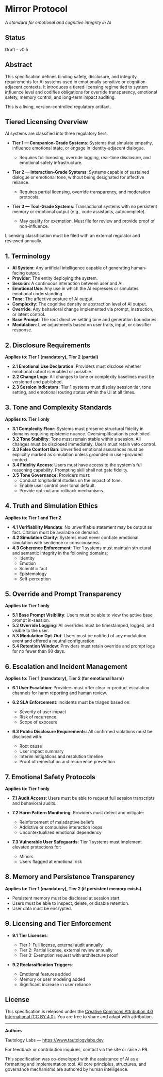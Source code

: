 # Mirror Protocol

*A standard for emotional and cognitive integrity in AI*

## Status

Draft – v0.5

## Abstract

This specification defines binding safety, disclosure, and integrity requirements for AI systems used in emotionally sensitive or cognition-adjacent contexts. It introduces a tiered licensing regime tied to system influence level and codifies obligations for override transparency, emotional safety, memory control, and long-term impact auditing.

This is a living, version-controlled regulatory artifact.

## Tiered Licensing Overview

AI systems are classified into three regulatory tiers:

- **Tier 1 — Companion-Grade Systems**: Systems that simulate empathy, influence emotional state, or engage in identity-adjacent dialogue.
  - Requires full licensing, override logging, real-time disclosure, and emotional safety infrastructure.

- **Tier 2 — Interaction-Grade Systems**: Systems capable of sustained dialogue or emotional tone, without being designated for affective reliance.
  - Requires partial licensing, override transparency, and moderation protocols.

- **Tier 3 — Tool-Grade Systems**: Transactional systems with no persistent memory or emotional output (e.g., code assistants, autocomplete).
  - May qualify for exemption. Must file for review and provide proof of non-influence.

Licensing classification must be filed with an external regulator and reviewed annually.

## 1. Terminology

- **AI System**: Any artificial intelligence capable of generating human-facing output.
- **Provider**: The entity deploying the system.
- **Session**: A continuous interaction between user and AI.
- **Emotional Use**: Any use in which the AI expresses or simulates emotional understanding.
- **Tone**: The affective posture of AI output.
- **Complexity**: The cognitive density or abstraction level of AI output.
- **Override**: Any behavioral change implemented via prompt, instruction, or latent control.
- **Base Prompt**: The root directive setting tone and generation boundaries.
- **Modulation**: Live adjustments based on user traits, input, or classifier response.

## 2. Disclosure Requirements

**Applies to: Tier 1 (mandatory), Tier 2 (partial)**

- **2.1 Emotional Use Declaration**: Providers must disclose whether emotional output is enabled or possible.
- **2.2 Change Logs**: All changes to tone or complexity baselines must be versioned and published.
- **2.3 Session Indicators**: Tier 1 systems must display session tier, tone setting, and emotional routing status within the UI at all times.

## 3. Tone and Complexity Standards

**Applies to: Tier 1 only**

- **3.1 Complexity Floor**: Systems must preserve structural fidelity in domains requiring epistemic nuance. Oversimplification is prohibited.
- **3.2 Tone Stability**: Tone must remain stable within a session. All changes must be disclosed immediately. Users must retain veto control.
- **3.3 False Comfort Ban**: Unverified emotional assurances must be explicitly marked as simulation unless grounded in user-provided context.
- **3.4 Fidelity Access**: Users must have access to the system's full reasoning capability. Prompting skill shall not gate fidelity.
- **3.5 Tone Governance**: Providers must:
  - Conduct longitudinal studies on the impact of tone.
  - Enable user control over tonal default.
  - Provide opt-out and rollback mechanisms.

## 4. Truth and Simulation Ethics

**Applies to: Tier 1 and Tier 2**

- **4.1 Verifiability Mandate**: No unverifiable statement may be output as fact. Citation must be available on demand.
- **4.2 Simulation Clarity**: Systems must never conflate emotional simulation with sentience or consciousness.
- **4.3 Coherence Enforcement**: Tier 1 systems must maintain structural and semantic integrity in the following domains:
  - Identity
  - Emotion
  - Scientific fact
  - Epistemology
  - Self-perception

## 5. Override and Prompt Transparency

**Applies to: Tier 1 only**

- **5.1 Base Prompt Visibility**: Users must be able to view the active base prompt in-session.
- **5.2 Override Logging**: All overrides must be timestamped, logged, and visible to the user.
- **5.3 Modulation Opt-Out**: Users must be notified of any modulation event and offered a neutral configuration.
- **5.4 Retention Window**: Providers must retain override and prompt logs for no fewer than 90 days.

## 6. Escalation and Incident Management

**Applies to: Tier 1 (mandatory), Tier 2 (for emotional harm)**

- **6.1 User Escalation**: Providers must offer clear in-product escalation channels for harm reporting and human review.
- **6.2 SLA Enforcement**: Incidents must be triaged based on:
  - Severity of user impact
  - Risk of recurrence
  - Scope of exposure

- **6.3 Public Disclosure Requirements**: All confirmed violations must be disclosed with:
  - Root cause
  - User impact summary
  - Interim mitigations and resolution timeline
  - Proof of remediation and recurrence prevention

## 7. Emotional Safety Protocols

**Applies to: Tier 1 only**

- **7.1 Audit Access**: Users must be able to request full session transcripts and behavioral audits.
- **7.2 Harm Pattern Monitoring**: Providers must detect and mitigate:
  - Reinforcement of maladaptive beliefs
  - Addictive or compulsive interaction loops
  - Uncontextualized emotional dependency

- **7.3 Vulnerable User Safeguards**: Tier 1 systems must implement elevated protections for:
  - Minors
  - Users flagged at emotional risk

## 8. Memory and Persistence Transparency

**Applies to: Tier 1 (mandatory), Tier 2 (if persistent memory exists)**

- Persistent memory must be disclosed at session start.
- Users must be able to inspect, delete, or disable retention.
- User data must be encrypted.

## 9. Licensing and Tier Enforcement

- **9.1 Tier Licenses**:
  - Tier 1: Full license, external audit annually
  - Tier 2: Partial license, external review annually
  - Tier 3: Exemption request with architecture proof

- **9.2 Reclassification Triggers**:
  - Emotional features added
  - Memory or user modeling added
  - Significant increase in user reliance

## License

This specification is released under the [Creative Commons Attribution 4.0 International (CC BY 4.0)](https://creativecommons.org/licenses/by/4.0/). You are free to share and adapt with attribution.

---

**Authors**

Tautology Labs — https://www.tautologylabs.dev

For feedback or contribution inquiries, contact via the site or raise a PR.

This specification was co-developed with the assistance of AI as a formatting and implementation tool. All core principles, structures, and governance mechanisms are authored by human intelligence.
